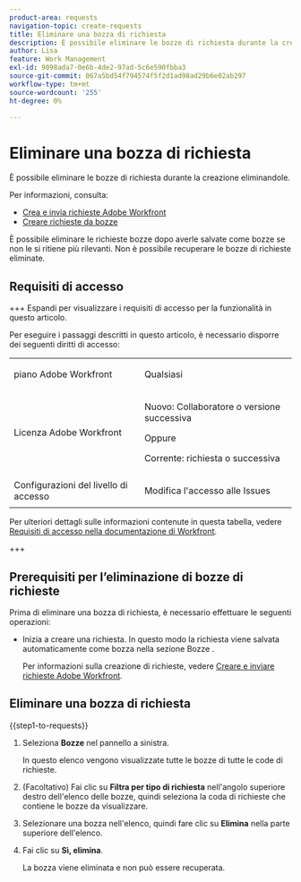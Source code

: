 ```yaml
---
product-area: requests
navigation-topic: create-requests
title: Eliminare una bozza di richiesta
description: È possibile eliminare le bozze di richiesta durante la creazione eliminandole.
author: Lisa
feature: Work Management
exl-id: 9098ada7-0e6b-4de2-97ad-5c6e590fbba3
source-git-commit: 067a5bd54f794574f5f2d1ad98ad29b6e02ab297
workflow-type: tm+mt
source-wordcount: '255'
ht-degree: 0%

---
```


# Eliminare una bozza di richiesta

È possibile eliminare le bozze di richiesta durante la creazione eliminandole.

Per informazioni, consulta:

* [Crea e invia richieste Adobe Workfront](../../../manage-work/requests/create-requests/create-submit-requests.md)
* [Creare richieste da bozze](../../../manage-work/requests/create-requests/create-requests-from-drafts.md)

È possibile eliminare le richieste bozze dopo averle salvate come bozze se non le si ritiene più rilevanti. Non è possibile recuperare le bozze di richieste eliminate.

## Requisiti di accesso

+++ Espandi per visualizzare i requisiti di accesso per la funzionalità in questo articolo.

Per eseguire i passaggi descritti in questo articolo, è necessario disporre dei seguenti diritti di accesso:

<table style="table-layout:auto"> 
 <col> 
 <col> 
 <tbody> 
  <tr> 
   <td role="rowheader">piano Adobe Workfront</td> 
   <td> <p>Qualsiasi </p> </td> 
  </tr> 
  <tr> 
   <td role="rowheader">Licenza Adobe Workfront</td> 
   <td> <p>Nuovo: Collaboratore o versione successiva</p>
   Oppure
   <p>Corrente: richiesta o successiva</p>
    </td> 
  </tr> 
  <tr> 
   <td role="rowheader">Configurazioni del livello di accesso</td> 
   <td> <p>Modifica l'accesso alle Issues</p>  </td> 
  </tr> 
 </tbody> 
</table>

Per ulteriori dettagli sulle informazioni contenute in questa tabella, vedere [Requisiti di accesso nella documentazione di Workfront](/help/quicksilver/administration-and-setup/add-users/access-levels-and-object-permissions/access-level-requirements-in-documentation.md).

+++

## Prerequisiti per l’eliminazione di bozze di richieste

Prima di eliminare una bozza di richiesta, è necessario effettuare le seguenti operazioni:

* Inizia a creare una richiesta. In questo modo la richiesta viene salvata automaticamente come bozza nella sezione Bozze .

  Per informazioni sulla creazione di richieste, vedere [Creare e inviare richieste Adobe Workfront](../../../manage-work/requests/create-requests/create-submit-requests.md).

## Eliminare una bozza di richiesta

{{step1-to-requests}}

1. Seleziona **Bozze** nel pannello a sinistra.

   In questo elenco vengono visualizzate tutte le bozze di tutte le code di richieste.

1. (Facoltativo) Fai clic su **Filtra per tipo di richiesta** nell&#39;angolo superiore destro dell&#39;elenco delle bozze, quindi seleziona la coda di richieste che contiene le bozze da visualizzare.
1. Selezionare una bozza nell&#39;elenco, quindi fare clic su **Elimina** nella parte superiore dell&#39;elenco.
1. Fai clic su **Sì, elimina**.

   La bozza viene eliminata e non può essere recuperata.
